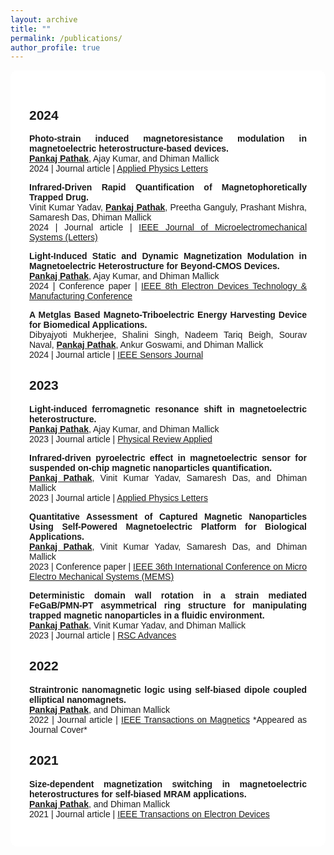 ```yaml
---
layout: archive
title: ""
permalink: /publications/
author_profile: true
---
```


<style>
  .archive {
    text-align: justify;
    font-family: "Arial", sans-serif; /* Clean and professional font */
    font-weight: 300; /* Thin text style */
    max-width: 900px; /* Maintains the original page width */
    margin: 0 auto;
    background: rgba(255, 255, 255, 0.85); /* Keeps the same background color */
    padding: 30px;
    border-radius: 10px;
  }
</style>

<div class="archive">
  <h2>2024</h2>

  <p><strong>Photo-strain induced magnetoresistance modulation in magnetoelectric heterostructure-based devices.</strong><br>
  <strong><a href="https://pubs.aip.org/aip/apl/article/124/11/112401/3270349/Photo-strain-induced-magnetoresistance-modulation">Pankaj Pathak</a></strong>, Ajay Kumar, and Dhiman Mallick<br>
  2024 | Journal article | <a href="https://pubs.aip.org/aip/apl/article/124/11/112401/3270349/Photo-strain-induced-magnetoresistance-modulation">Applied Physics Letters</a>
  </p>

  <p><strong>Infrared-Driven Rapid Quantification of Magnetophoretically Trapped Drug.</strong><br>
  Vinit Kumar Yadav, <strong><a href="https://ieeexplore.ieee.org/abstract/document/10444513">Pankaj Pathak</a></strong>, Preetha Ganguly, Prashant Mishra, Samaresh Das, Dhiman Mallick<br>
  2024 | Journal article | <a href="https://ieeexplore.ieee.org/abstract/document/10444513">IEEE Journal of Microelectromechanical Systems (Letters)</a>
  </p>

  <p><strong>Light-Induced Static and Dynamic Magnetization Modulation in Magnetoelectric Heterostructure for Beyond-CMOS Devices.</strong><br>
  <strong><a href="https://ieeexplore.ieee.org/abstract/document/10512272">Pankaj Pathak</a></strong>, Ajay Kumar, and Dhiman Mallick<br>
  2024 | Conference paper | <a href="https://ieeexplore.ieee.org/abstract/document/10512272">IEEE 8th Electron Devices Technology & Manufacturing Conference</a>
  </p>

  <p><strong>A Metglas Based Magneto-Triboelectric Energy Harvesting Device for Biomedical Applications.</strong><br>
  Dibyajyoti Mukherjee, Shalini Singh, Nadeem Tariq Beigh, Sourav Naval, <strong><a href="https://ieeexplore.ieee.org/document/10638456">Pankaj Pathak</a></strong>, Ankur Goswami, and Dhiman Mallick<br>
  2024 | Journal article | <a href="https://ieeexplore.ieee.org/document/10638456">IEEE Sensors Journal</a>
  </p>

  <h2>2023</h2>

  <p><strong>Light-induced ferromagnetic resonance shift in magnetoelectric heterostructure.</strong><br>
  <strong><a href="https://doi.org/10.1103/PhysRevApplied.20.044055">Pankaj Pathak</a></strong>, Ajay Kumar, and Dhiman Mallick<br>
  2023 | Journal article | <a href="https://doi.org/10.1103/PhysRevApplied.20.044055">Physical Review Applied</a>
  </p>

  <p><strong>Infrared-driven pyroelectric effect in magnetoelectric sensor for suspended on-chip magnetic nanoparticles quantification.</strong><br>
  <strong><a href="https://doi.org/10.1063/5.0141048">Pankaj Pathak</a></strong>, Vinit Kumar Yadav, Samaresh Das, and Dhiman Mallick<br>
  2023 | Journal article | <a href="https://doi.org/10.1063/5.0141048">Applied Physics Letters</a>
  </p>

  <p><strong>Quantitative Assessment of Captured Magnetic Nanoparticles Using Self-Powered Magnetoelectric Platform for Biological Applications.</strong><br>
  <strong><a href="https://doi.org/10.1109/MEMS49605.2023.10052508">Pankaj Pathak</a></strong>, Vinit Kumar Yadav, Samaresh Das, and Dhiman Mallick<br>
  2023 | Conference paper | <a href="https://doi.org/10.1109/MEMS49605.2023.10052508">IEEE 36th International Conference on Micro Electro Mechanical Systems (MEMS)</a>
  </p>

  <p><strong>Deterministic domain wall rotation in a strain mediated FeGaB/PMN-PT asymmetrical ring structure for manipulating trapped magnetic nanoparticles in a fluidic environment.</strong><br>
  <strong><a href="https://doi.org/10.1039/D3RA00150D">Pankaj Pathak</a></strong>, Vinit Kumar Yadav, and Dhiman Mallick<br>
  2023 | Journal article | <a href="https://doi.org/10.1039/D3RA00150D">RSC Advances</a>
  </p>

  <h2>2022</h2>

  <p><strong>Straintronic nanomagnetic logic using self-biased dipole coupled elliptical nanomagnets.</strong><br>
  <strong><a href="https://doi.org/10.1109/TMAG.2022.3199589">Pankaj Pathak</a></strong>, and Dhiman Mallick<br>
  2022 | Journal article | <a href="https://doi.org/10.1109/TMAG.2022.3199589">IEEE Transactions on Magnetics</a>  
  *Appeared as Journal Cover*</p>

  <h2>2021</h2>

  <p><strong>Size-dependent magnetization switching in magnetoelectric heterostructures for self-biased MRAM applications.</strong><br>
  <strong><a href="https://doi.org/10.1109/TED.2021.3088079">Pankaj Pathak</a></strong>, and Dhiman Mallick<br>
  2021 | Journal article | <a href="https://doi.org/10.1109/TED.2021.3088079">IEEE Transactions on Electron Devices</a>
  </p>
</div>
